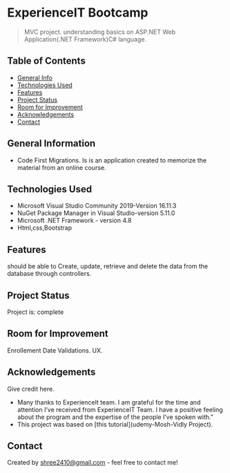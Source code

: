  # ExperienceIT Bootcamp
> MVC project.
 understanding basics on ASP.NET Web Application(.NET Framework)C# language.

## Table of Contents
* [General Info](#general-information)
* [Technologies Used](#technologies-used)
* [Features](#features)
* [Project Status](#project-status)
* [Room for Improvement](#room-for-improvement)
* [Acknowledgements](#acknowledgements)
* [Contact](#contact)
<!-- * [License](#license) -->


## General Information
- Code First Migrations.
 Is is an application created to memorize the material from an online course.

## Technologies Used
- Microsoft Visual Studio Community 2019-Version 16.11.3
- NuGet Package Manager in Visual Studio-version 5.11.0
- Microsoft .NET Framework - version 4.8
- Html,css,Bootstrap

## Features
should be able to Create, update, retrieve and delete the data from the database through controllers.

## Project Status
Project is: complete

## Room for Improvement
Enrollement Date Validations.
UX.

## Acknowledgements
Give credit here.
- Many thanks to ExperienceIt team.
I am grateful for the time and attention I’ve received from ExperienceIT Team.
I have a positive feeling about the program and the expertise of the people I’ve spoken with.” 
- This project was based on [this tutorial](udemy-Mosh-Vidly Project).

## Contact
Created by shree2410@gmail.com - feel free to contact me!


